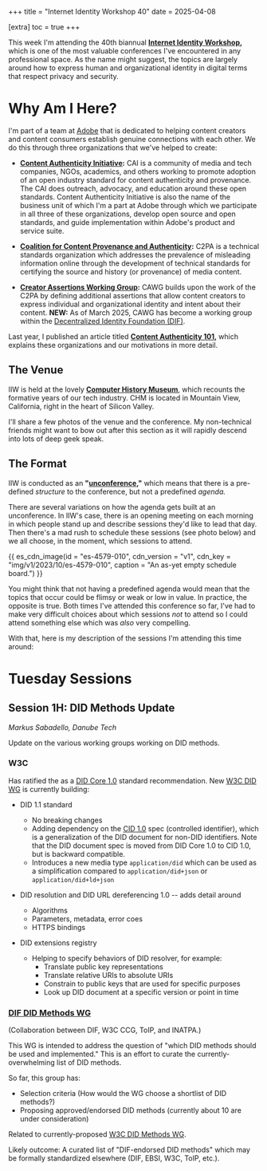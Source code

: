 +++
title = "Internet Identity Workshop 40"
date = 2025-04-08

[extra]
toc = true
+++

This week I'm attending the 40th biannual **[Internet Identity Workshop](https://internetidentityworkshop.com),** which is one of the most valuable conferences I've encountered in any professional space. As the name might suggest, the topics are largely around how to express human and organizational identity in digital terms that respect privacy and security.

<!-- more -->

# Why Am I Here?

I'm part of a team at [Adobe](https://adobe.com) that is dedicated to helping content creators and content consumers establish genuine connections with each other. We do this through three organizations that we've helped to create:

* **[Content Authenticity Initiative](https://contentauthenticity.org):** CAI is a community of media and tech companies, NGOs, academics, and others working to promote adoption of an open industry standard for content authenticity and provenance. The CAI does outreach, advocacy, and education around these open standards. Content Authenticity Initiative is also the name of the business unit of which I'm a part at Adobe through which we participate in all three of these organizations, develop open source and open standards, and guide implementation within Adobe's product and service suite.

* **[Coalition for Content Provenance and Authenticity](https://c2pa.org):** C2PA is a technical standards organization which addresses the prevalence of misleading information online through the development of technical standards for certifying the source and history (or provenance) of media content.

* **[Creator Assertions Working Group](https://cawg.io):** CAWG builds upon the work of the C2PA by defining additional assertions that allow content creators to express individual and organizational identity and intent about their content. **NEW:** As of March 2025, CAWG has become a working group within the [Decentralized Identity Foundation (DIF)](https://identity.foundation).

Last year, I published an article titled **[Content Authenticity 101](/2024/content-authenticity-101.md),** which explains these organizations and our motivations in more detail.

## The Venue

IIW is held at the lovely **[Computer History Museum](https://computerhistory.org/)**, which recounts the formative years of our tech industry. CHM is located in Mountain View, California, right in the heart of Silicon Valley.

I'll share a few photos of the venue and the conference. My non-technical friends might want to bow out after this section as it will rapidly descend into lots of deep geek speak.

## The Format

IIW is conducted as an **"[unconference](https://en.wikipedia.org/wiki/Unconference),"** which means that there is a pre-defined _structure_ to the conference, but not a predefined _agenda._

There are several variations on how the agenda gets built at an unconference. In IIW's case, there is an opening meeting on each morning in which people stand up and describe sessions they'd like to lead that day. Then there's a mad rush to schedule these sessions (see photo below) and we all choose, in the moment, which sessions to attend.

{{ es_cdn_image(id = "es-4579-010", cdn_version = "v1", cdn_key = "img/v1/2023/10/es-4579-010", caption = "An as-yet empty schedule board.") }}

You might think that not having a predefined agenda would mean that the topics that occur could be flimsy or weak or low in value. In practice, the opposite is true. Both times I've attended this conference so far, I've had to make very difficult choices about which sessions _not_ to attend so I could attend something else which was _also_ very compelling.

With that, here is my description of the sessions I'm attending this time around:

# Tuesday Sessions

## Session 1H: DID Methods Update
_Markus Sabadello, Danube Tech_

Update on the various working groups working on DID methods.

### W3C

Has ratified the as a [DID Core 1.0](https://www.w3.org/TR/did-1.0/) standard recommendation. New [W3C DID WG](https://www.w3.org/2019/did-wg/) is currently building:

* DID 1.1 standard
  * No breaking changes
  * Adding dependency on the [CID 1.0](https://www.w3.org/TR/cid-1.0/) spec (controlled identifier), which is a generalization of the DID document for non-DID identifiers. Note that the DID document spec is moved from DID Core 1.0 to CID 1.0, but is backward compatible.
  * Introduces a new media type `application/did` which can be used as a simplification compared to `application/did+json` or `application/did+ld+json`

* DID resolution and DID URL dereferencing 1.0 -- adds detail around
  * Algorithms
  * Parameters, metadata, error coes
  * HTTPS bindings

* DID extensions registry
  * Helping to specify behaviors of DID resolver, for example:
    * Translate public key representations
    * Translate relative URIs to absolute URIs
    * Constrain to public keys that are used for specific purposes
    * Look up DID document at a specific version or point in time

### [DIF DID Methods WG](https://identity.foundation/working-groups/did-methods.html)

(Collaboration between DIF, W3C CCG, ToIP, and INATPA.)

This WG is intended to address the question of "which DID methods should be used and implemented." This is an effort to curate the currently-overwhelming list of DID methods.

So far, this group has:

* Selection criteria (How would the WG choose a shortlist of DID methods?)
* Proposing approved/endorsed DID methods (currently about 10 are under consideration)

Related to currently-proposed [W3C DID Methods WG](https://w3c.github.io/did-methods-wg-charter/2025/did-methods-wg.html).

Likely outcome: A curated list of "DIF-endorsed DID methods" which may be formally standardized elsewhere (DIF, EBSI, W3C, ToIP, etc.).
